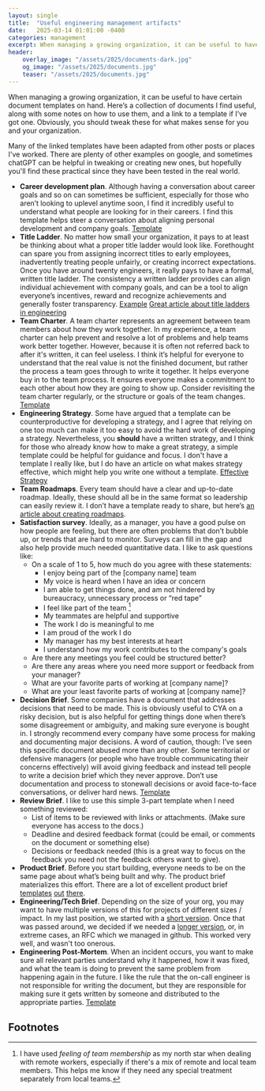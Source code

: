 ```yaml
---
layout: single
title:  "Useful engineering management artifacts"
date:   2025-03-14 01:01:00 -0400
categories: management
excerpt: When managing a growing organization, it can be useful to have certain document templates on hand. Here’s a collection of documents I find useful, along with some notes on how to use them, and a link to a template if I’ve got one. 
header:
    overlay_image: "/assets/2025/documents-dark.jpg"
    og_image: "/assets/2025/documents.jpg"
    teaser: "/assets/2025/documents.jpg"
---
```

When managing a growing organization, it can be useful to have certain document templates on hand. Here’s a collection of documents I find useful, along with some notes on how to use them, and a link to a template if I’ve got one. Obviously, you should tweak these for what makes sense for you and your organization.

Many of the linked templates have been adapted from other posts or places I've worked. There are plenty of other examples on google, and sometimes chatGPT can be helpful in tweaking or creating new ones, but hopefully you'll find these practical since they have been tested in the real world.

* **Career development plan**. Although having a conversation about career goals and so on can sometimes be sufficient, especially for those who aren’t looking to uplevel anytime soon, I find it incredibly useful to understand what people are looking for in their careers. I find this template helps steer a conversation about aligning personal development and company goals. [Template](https://docs.google.com/document/d/17G-8Av5UEXWvxOuF14wsmxR0Pr7s8svcNahCj9_Cgjs)
* **Title Ladder**. No matter how small your organization, it pays to at least be thinking about what a proper title ladder would look like. Forethought can spare you from assigning incorrect titles to early employees, inadvertently treating people unfairly, or creating incorrect expectations. Once you have around twenty engineers, it really pays to have a formal, written title ladder. The consistency a written ladder provides can align individual achievement with company goals, and can be a tool to align everyone’s incentives, reward and recognize achievements and generally foster transparency. [Example](https://www.engineeringladders.com/) [Great article about title ladders in engineering](https://cgroom.medium.com/the-software-engineering-job-ladder-4bf70b4c24f3)
* **Team Charter**. A team charter represents an agreement between team members about how they work together. In my experience, a team charter can help prevent and resolve a lot of problems and help teams work better together. However, because it is often not referred back to after it's written, it can feel useless. I think it’s helpful for everyone to understand that the real value is not the finished document, but rather the process a team goes through to write it together. It helps everyone buy in to the team process. It ensures everyone makes a commitment to each other about how they are going to show up. Consider revisiting the team charter regularly, or the structure or goals of the team changes. [Template](https://docs.google.com/document/d/17-5yyCUrLd2vNtQ8YfduP8Df9VAlBheX5TdefPNzk9g)
* **Engineering Strategy**. Some have argued that a template can be counterproductive for developing a strategy, and I agree that relying on one too much can make it too easy to avoid the hard work of developing a strategy. Nevertheless, you **should** have a written strategy, and I think for those who already know how to make a great strategy, a simple template could be helpful for guidance and focus. I don't have a template I really like, but I do have an article on what makes strategy effective, which might help you write one without a template. [Effective Strategy](/management/effective-strategy/)
* **Team Roadmaps**. Every team should have a clear and up-to-date roadmap. Ideally, these should all be in the same format so leadership can easily review it. I don’t have a template ready to share, but here’s [an article about creating roadmaps](/management/improving-product-roadmapping/).
* **Satisfaction survey**. Ideally, as a manager, you have a good pulse on how people are feeling, but there are often problems that don’t bubble up, or trends that are hard to monitor. Surveys can fill in the gap and also help provide much needed quantitative data. I like to ask questions like:
  * On a scale of 1 to 5, how much do you agree with these statements:
    * I enjoy being part of the [company name] team
    * My voice is heard when I have an idea or concern
    * I am able to get things done, and am not hindered by bureaucracy, unnecessary process or “red tape”
    * I feel like part of the team [^1]
    * My teammates are helpful and supportive
    * The work I do is meaningful to me
    * I am proud of the work I do
    * My manager has my best interests at heart
    * I understand how my work contributes to the company's goals
  * Are there any meetings you feel could be structured better?
  * Are there any areas where you need more support or feedback from your manager?
  * What are your favorite parts of working at [company name]?
  * What are your least favorite parts of working at [company name]?
* **Decision Brief**. Some companies have a document that addresses decisions that need to be made. This is obviously useful to CYA on a risky decision, but is also helpful for getting things done when there’s some disagreement or ambiguity, and making sure everyone is bought in. I strongly recommend every company have some process for making and documenting major decisions. A word of caution, though: I’ve seen this specific document abused more than any other. Some territorial or defensive managers (or people who have trouble communicating their concerns effectively) will avoid giving feedback and instead tell people to write a decision brief which they never approve. Don’t use documentation and process to stonewall decisions or avoid face-to-face conversations, or deliver hard news. [Template](https://docs.google.com/document/d/1oTt3mUad77w4bxxYOJhG9nmxWGmYo4lWy4Xo7t1CnwM)
* **Review Brief**. I like to use this simple 3-part template when I need something reviewed:
  * List of items to be reviewed with links or attachments. (Make sure everyone has access to the docs.)
  * Deadline and desired feedback format (could be email, or comments on the document or something else)
  * Decisions or feedback needed (this is a great way to focus on the feedback you need not the feedback others want to give).
* **Product Brief**. Before you start building, everyone needs to be on the same page about what’s being built and why. The product brief materializes this effort. There are a lot of excellent product brief [templates](https://productstrategy.co/product-brief/) [out](https://www.productplan.com/glossary/product-brief/) [there](https://asana.com/resources/product-brief-template).
* **Engineering/Tech Brief**. Depending on the size of your org, you may want to have multiple versions of this for projects of different sizes / impact. In my last position, we started with a [short version](https://docs.google.com/document/d/1qDi3GOsWjiO34YDBoTwKi-w5HQFLQS4foUCy9b9oup8). Once that was passed around, we decided if we needed a [longer version](https://docs.google.com/document/d/19huin4KawrbSw7oXz58MV-9iHNK2AqSnjQXV0_jNSZo), or, in extreme cases, an RFC which we managed in github. This worked very well, and wasn't too onerous.
* **Engineering Post-Mortem**. When an incident occurs, you want to make sure all relevant parties understand why it happened, how it was fixed, and what the team is doing to prevent the same problem from happening again in the future. I like the rule that the on-call engineer is not responsible for writing the document, but they are responsible for making sure it gets written by someone and distributed to the appropriate parties. [Template](https://docs.google.com/document/d/1sOoC_P65AhRTpkuTRcuanicjGMBEfT_OqexDFaSgVOU)

## Footnotes

[^1]: I have used _feeling of team membership_ as my north star when dealing with remote workers, especially if there's a mix of remote and local team members. This helps me know if they need any special treatment separately from local teams.